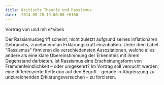 ```yaml
---
title: Kritische Theorie und Rassismus
date:  2014-05-28 19:00:00 +0100
---
```


Vortrag von und mit e*vibes



Der Rassismusbegriff scheint, nicht zuletzt aufgrund seines
inflationären Gebrauchs, zunehmend an Erklärungskraft einzubüßen. Unter
dem Label "Rassismus" firmieren die verschiedensten Assoziationen, welche
alles andere als eine klare Übereinstimmung der Erkenntnis mit ihrem
Gegenstand darbieten. Ist Rassismus eine Erscheinungsform von
Fremdenfeindlichkeit – oder umgekehrt? Im Vortrag soll versucht werden,
eine differenzierte Reflexion auf den Begriff – gerade in Abgrenzung zu
unzureichenden Erklärungsversuchen – zu forcieren.


